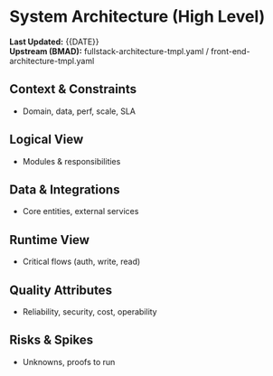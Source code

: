 # System Architecture (High Level)
**Last Updated:** {{DATE}}  
**Upstream (BMAD):** fullstack-architecture-tmpl.yaml / front-end-architecture-tmpl.yaml

## Context & Constraints
- Domain, data, perf, scale, SLA

## Logical View
- Modules & responsibilities

## Data & Integrations
- Core entities, external services

## Runtime View
- Critical flows (auth, write, read)

## Quality Attributes
- Reliability, security, cost, operability

## Risks & Spikes
- Unknowns, proofs to run